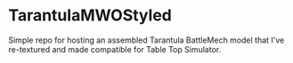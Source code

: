 # TarantulaMWOStyled
Simple repo for hosting an assembled Tarantula BattleMech model that I've re-textured and made compatible for Table Top Simulator. 
